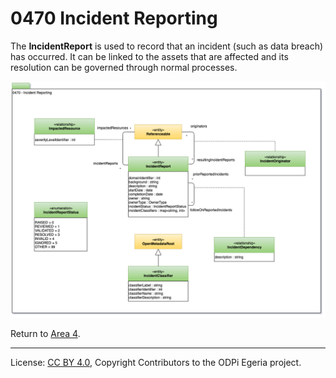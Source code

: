<!-- SPDX-License-Identifier: CC-BY-4.0 -->
<!-- Copyright Contributors to the ODPi Egeria project. -->

# 0470 Incident Reporting

The **IncidentReport** is used to record that an incident (such as data breach)
has occurred.  It can be linked to the assets that are affected
and its resolution can be governed through normal processes.

![UML](0470-Incident-Reporting.png#pagewidth)


Return to [Area 4](Area-4-models.md).

----
License: [CC BY 4.0](https://creativecommons.org/licenses/by/4.0/),
Copyright Contributors to the ODPi Egeria project.
